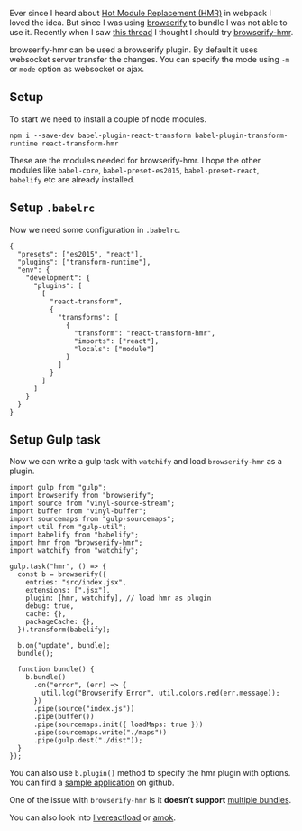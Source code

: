 Ever since I heard about [Hot Module Replacement (HMR)](https://webpack.github.io/docs/hot-module-replacement.html) in webpack I loved the idea. But since I was using [browserify](/2016/01/browserify.html) to bundle I was not able to use it. Recently when I saw [this thread](https://github.com/substack/node-browserify/issues/1143) I thought I should try [browserify-hmr](https://github.com/AgentME/browserify-hmr/).

browserify-hmr can be used a browserify plugin. By default it uses websocket server transfer the changes. You can specify the mode using `-m` or `mode` option as websocket or ajax.

Setup
-----

To start we need to install a couple of node modules.

    npm i --save-dev babel-plugin-react-transform babel-plugin-transform-runtime react-transform-hmr

These are the modules needed for browserify-hmr. I hope the other modules like `babel-core`, `babel-preset-es2015`, `babel-preset-react`, `babelify` etc are already installed.

Setup `.babelrc`
----------------

Now we need some configuration in `.babelrc`.

    {
      "presets": ["es2015", "react"],
      "plugins": ["transform-runtime"],
      "env": {
        "development": {
          "plugins": [
            [
              "react-transform",
              {
                "transforms": [
                  {
                    "transform": "react-transform-hmr",
                    "imports": ["react"],
                    "locals": ["module"]
                  }
                ]
              }
            ]
          ]
        }
      }
    }

Setup Gulp task
---------------

Now we can write a gulp task with `watchify` and load `browserify-hmr` as a plugin.

    import gulp from "gulp";
    import browserify from "browserify";
    import source from "vinyl-source-stream";
    import buffer from "vinyl-buffer";
    import sourcemaps from "gulp-sourcemaps";
    import util from "gulp-util";
    import babelify from "babelify";
    import hmr from "browserify-hmr";
    import watchify from "watchify";

    gulp.task("hmr", () => {
      const b = browserify({
        entries: "src/index.jsx",
        extensions: [".jsx"],
        plugin: [hmr, watchify], // load hmr as plugin
        debug: true,
        cache: {},
        packageCache: {},
      }).transform(babelify);

      b.on("update", bundle);
      bundle();

      function bundle() {
        b.bundle()
          .on("error", (err) => {
            util.log("Browserify Error", util.colors.red(err.message));
          })
          .pipe(source("index.js"))
          .pipe(buffer())
          .pipe(sourcemaps.init({ loadMaps: true }))
          .pipe(sourcemaps.write("./maps"))
          .pipe(gulp.dest("./dist"));
      }
    });

You can also use `b.plugin()` method to specify the hmr plugin with options. You can find a [sample application](https://github.com/revathskumar/browserify-hmr-example) on github.

One of the issue with `browserify-hmr` is it **doesn’t support** [multiple bundles](https://github.com/AgentME/browserify-hmr/issues/12).

You can also look into [livereactload](https://github.com/milankinen/livereactload) or [amok](https://medium.com/@caspervonb/amokify-and-an-interactive-programming-workflow-11f863aca2d0#.yghe07ae7).
